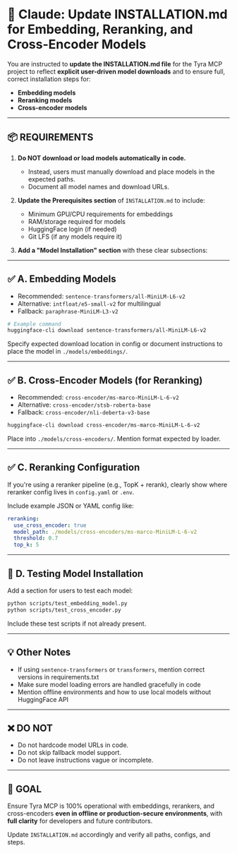# 🔧 Claude: Update INSTALLATION.md for Embedding, Reranking, and Cross-Encoder Models

You are instructed to **update the INSTALLATION.md file** for the Tyra MCP project to reflect **explicit user-driven model downloads** and to ensure full, correct installation steps for:

- **Embedding models**
- **Reranking models**
- **Cross-encoder models**

---

## 📦 REQUIREMENTS

1. **Do NOT download or load models automatically in code.**
   - Instead, users must manually download and place models in the expected paths.
   - Document all model names and download URLs.

2. **Update the Prerequisites section** of `INSTALLATION.md` to include:
   - Minimum GPU/CPU requirements for embeddings
   - RAM/storage required for models
   - HuggingFace login (if needed)
   - Git LFS (if any models require it)

3. **Add a "Model Installation" section** with these clear subsections:

---

## ✅ A. Embedding Models

- Recommended: `sentence-transformers/all-MiniLM-L6-v2`
- Alternative: `intfloat/e5-small-v2` for multilingual
- Fallback: `paraphrase-MiniLM-L3-v2`

```bash
# Example command
huggingface-cli download sentence-transformers/all-MiniLM-L6-v2
```

Specify expected download location in config or document instructions to place the model in `./models/embeddings/`.

---

## ✅ B. Cross-Encoder Models (for Reranking)

- Recommended: `cross-encoder/ms-marco-MiniLM-L-6-v2`
- Alternative: `cross-encoder/stsb-roberta-base`
- Fallback: `cross-encoder/nli-deberta-v3-base`

```bash
huggingface-cli download cross-encoder/ms-marco-MiniLM-L-6-v2
```

Place into `./models/cross-encoders/`. Mention format expected by loader.

---

## ✅ C. Reranking Configuration

If you're using a reranker pipeline (e.g., TopK + rerank), clearly show where reranker config lives in `config.yaml` or `.env`.

Include example JSON or YAML config like:

```yaml
reranking:
  use_cross_encoder: true
  model_path: ./models/cross-encoders/ms-marco-MiniLM-L-6-v2
  threshold: 0.7
  top_k: 5
```

---

## 🧪 D. Testing Model Installation

Add a section for users to test each model:

```bash
python scripts/test_embedding_model.py
python scripts/test_cross_encoder.py
```

Include these test scripts if not already present.

---

## 💡 Other Notes

- If using `sentence-transformers` or `transformers`, mention correct versions in requirements.txt
- Make sure model loading errors are handled gracefully in code
- Mention offline environments and how to use local models without HuggingFace API

---

## ❌ DO NOT

- Do not hardcode model URLs in code.
- Do not skip fallback model support.
- Do not leave instructions vague or incomplete.

---

## 🎯 GOAL

Ensure Tyra MCP is 100% operational with embeddings, rerankers, and cross-encoders **even in offline or production-secure environments**, with **full clarity** for developers and future contributors.

Update `INSTALLATION.md` accordingly and verify all paths, configs, and steps.